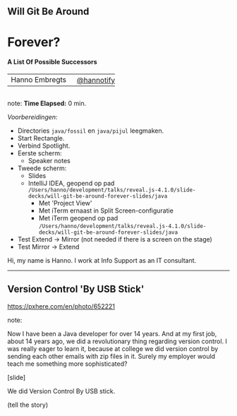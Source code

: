 <h2>Will Git Be Around</h2>
<h1>Forever?</h1>
<h4>A List Of Possible Successors</h4>
<table>
    <tr>
        <td style="vertical-align: middle;">Hanno Embregts</td>
        <td style="text-align: right;"><img width="20%" data-src="img/icons/twitter-white.png" class="no-background"/></td>
        <td style="vertical-align: middle; padding: 0 0 0 0"><a href="https://www.twitter.com/hannotify">@hannotify</a></td>
    </tr>
</table>
<img data-src="img/logos/future-tech.png" width="15%" class="no-background"/>
<br/>

note:
**Time Elapsed:** 0 min.

*Voorbereidingen*:

* Directories `java/fossil` en `java/pijul` leegmaken.
* Start Rectangle.
* Verbind Spotlight.
* Eerste scherm:
  * Speaker notes
* Tweede scherm:
  * Slides
  * IntelliJ IDEA, geopend op pad `/Users/hanno/development/talks/reveal.js-4.1.0/slide-decks/will-git-be-around-forever-slides/java`
     * Met 'Project View'
     * Met iTerm ernaast in Split Screen-configuratie
     * Met iTerm geopend op pad `/Users/hanno/development/talks/reveal.js-4.1.0/slide-decks/will-git-be-around-forever-slides/java`
* Test Extend -> Mirror (not needed if there is a screen on the stage)
* Test Mirror -> Extend

Hi, my name is Hanno. 
I work at Info Support as an IT consultant.

---

<!-- .slide: data-background="img/background/usb-sticks.jpg" data-background-color="black" data-background-opacity="0.3"-->

## Version Control 'By USB Stick' <!-- .element: class="fragment" -->

<https://pxhere.com/en/photo/652221> <!-- .element: class="attribution" -->

note:

Now I have been a Java developer for over 14 years.
And at my first job, about 14 years ago, we did a revolutionary thing regarding version control.
I was really eager to learn it, because at college we did version control by sending each other emails with zip files in it.
Surely my employer would teach me something more sophisticated?

[slide]

We did Version Control By USB stick.

(tell the story)
